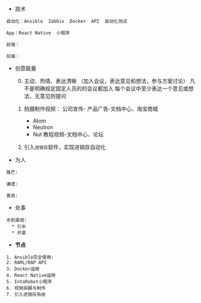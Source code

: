 * 技术

```
自动化：Ansible  Zabbix  Docker  API  自动化测试

App：React Native  小程序

前端：

后端：
```

* 创意能量

    0. 主动、热情、表达清晰 （加入会议，表达意见和想法，参与方案讨论）
       凡不是明确规定固定人员的的会议都加入
       每个会议中至少表达一个意见或想法，无意见则提问
    1. 拍摄制作视频：
       公司宣传-
       产品广告-文档中心、淘宝商城
       * Atom
       * Neutron
       * Nut
       教程视频-文档中心、论坛

    2. 引入`进销存`软件，实现进销存自动化

* 为人

```
锋芒:

谦虚: 

善良:
```

* 处事

```
水到渠成:
  * 引水
  * 开渠
```

* **节点**

```
1. Ansible完全使用:
2. RAML/RAP API
3. Docker运用
4. React Native运用
5. IntoRobot小程序
6. 视频拍摄与制作
7. 引入进销存系统
```



